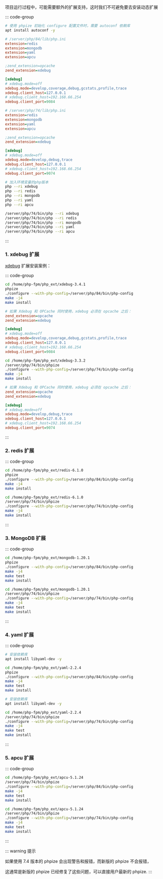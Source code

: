 项目运行过程中，可能需要额外的扩展支持，这时我们不可避免要去安装动态扩展

::: code-group

```bash [依赖库]
# 使用 phpize 初始化 configure 配置文件时，需要 autoconf 依赖库
apt install autoconf -y
```

```ini [配置文件-默认]
# /server/php/84/lib/php.ini
extension=redis
extension=mongodb
extension=yaml
extension=apcu

;zend_extension=opcache
zend_extension=xdebug

[xdebug]
# xdebug.mode=off
xdebug.mode=develop,coverage,debug,gcstats,profile,trace
xdebug.client_host=127.0.0.1
# xdebug.client_host=192.168.66.254
xdebug.client_port=9084
```

```ini [配置文件-7.4]
# /server/php/74/lib/php.ini
extension=redis
extension=mongodb
extension=yaml
extension=apcu

;zend_extension=opcache
zend_extension=xdebug

[xdebug]
# xdebug.mode=off
xdebug.mode=develop,debug,trace
xdebug.client_host=127.0.0.1
# xdebug.client_host=192.168.66.254
xdebug.client_port=9074
```

```bash [测试扩展-默认]
# 加入环境变量的php版本
php --ri xdebug
php --ri redis
php --ri mongodb
php --ri yaml
php --ri apcu
```

```bash [测试扩展-7.4]
/server/php/74/bin/php --ri xdebug
/server/php/74/bin/php --ri redis
/server/php/74/bin/php --ri mongodb
/server/php/74/bin/php --ri yaml
/server/php/74/bin/php --ri apcu
```

:::

### 1. xdebug 扩展

[xdebug](https://xdebug.org/download) 扩展安装案例：

::: code-group

```bash [编译-默认]
cd /home/php-fpm/php_ext/xdebug-3.4.1
phpize
./configure --with-php-config=/server/php/84/bin/php-config
make -j4
make install
```

```ini [配置-默认]
# 如果 Xdebug 和 OPCache 同时使用，xdebug 必须在 opcache 之后：
zend_extension=opcache
zend_extension=xdebug

[xdebug]
# xdebug.mode=off
xdebug.mode=develop,coverage,debug,gcstats,profile,trace
xdebug.client_host=127.0.0.1
# xdebug.client_host=192.168.66.254
xdebug.client_port=9084
```

```bash [编译-7.4]
cd /home/php-fpm/php_ext/xdebug-3.3.2
/server/php/74/bin/phpize
./configure --with-php-config=/server/php/74/bin/php-config
make -j4
make install
```

```ini [配置-7.4]
# 如果 Xdebug 和 OPCache 同时使用，xdebug 必须在 opcache 之后：
zend_extension=opcache
zend_extension=xdebug

[xdebug]
# xdebug.mode=off
xdebug.mode=develop,debug,trace
xdebug.client_host=127.0.0.1
# xdebug.client_host=192.168.66.254
xdebug.client_port=9074
```

:::

### 2. redis 扩展

::: code-group

```bash [默认]
cd /home/php-fpm/php_ext/redis-6.1.0
phpize
./configure --with-php-config=/server/php/84/bin/php-config
make -j4
make install
```

```bash [7.4]
cd /home/php-fpm/php_ext/redis-6.1.0
/server/php/74/bin/phpize
./configure --with-php-config=/server/php/74/bin/php-config
make -j4
make install
```

:::

### 3. MongoDB 扩展

::: code-group

```bash [默认]
cd /home/php-fpm/php_ext/mongodb-1.20.1
phpize
./configure --with-php-config=/server/php/84/bin/php-config
make -j4
make test
make install
```

```bash [7.4]
cd /home/php-fpm/php_ext/mongodb-1.20.1
/server/php/74/bin/phpize
./configure --with-php-config=/server/php/74/bin/php-config
make -j4
make test
make install
```

:::

### 4. yaml 扩展

::: code-group

```bash [默认]
# 安装依赖库
apt install libyaml-dev -y

cd /home/php-fpm/php_ext/yaml-2.2.4
phpize
./configure --with-php-config=/server/php/84/bin/php-config
make -j4
make test
make install
```

```bash [7.4]
# 安装依赖库
apt install libyaml-dev -y

cd /home/php-fpm/php_ext/yaml-2.2.4
/server/php/74/bin/phpize
./configure --with-php-config=/server/php/74/bin/php-config
make -j4
make test
make install
```

:::

### 5. apcu 扩展

::: code-group

```bash [默认]
cd /home/php-fpm/php_ext/apcu-5.1.24
/server/php/74/bin/phpize
./configure --with-php-config=/server/php/84/bin/php-config
make -j4
make test
make install
```

```bash [7.4]
cd /home/php-fpm/php_ext/apcu-5.1.24
/server/php/74/bin/phpize
./configure --with-php-config=/server/php/74/bin/php-config
make -j4
make test
make install
```

:::

::: warning 提示

如果使用 7.4 版本的 phpize 会出现警告和报错，而新版的 phpize 不会报错，

这通常是新版的 phpize 已经修复了这些问题，可以直接用户最新的 phpize.
:::
